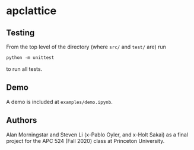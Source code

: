 # apclattice

## Testing

From the top level of the directory (where `src/` and `test/` are) run

```python
python -m unittest
```

to run all tests.

## Demo

A demo is included at `examples/demo.ipynb`.

## Authors

Alan Morningstar and Steven Li (x-Pablo Oyler, and x-Holt Sakai) as a final project for the APC 524 (Fall 2020) class at Princeton University.
